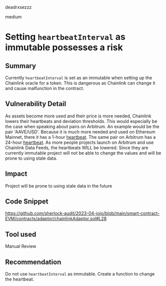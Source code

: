 deadrxsezzz

medium

# Setting `heartbeatInterval` as immutable possesses a risk

## Summary
Currently `heartbeatInterval` is set as an immutable when setting up the Chainlink oracle for a token. This is dangerous as Chainlink can change it and cause malfunction in the contract.

## Vulnerability Detail
As assets become more used and their price is more needed, Chainlink lowers their heartbeats and deviation thresholds. This would especially be the case when speaking about pairs on Arbitrum.
An example would be the pair 'AAVE/USD'. Because it is much more needed and used on Ethereum Mainnet, there it has a 1-hour [heartbeat](https://data.chain.link/ethereum/mainnet/crypto-usd/aave-usd). The same pair on Arbitrum has a 24-hour [heartbeat](https://data.chain.link/arbitrum/mainnet/crypto-usd/aave-usd). As more people projects launch on Arbitrum and use Chainlink Data Feeds, the heartbeats WILL be lowered. Since they are currently immutable project will not be able to change the values and will be prone to using stale data.

## Impact
Project will be prone to using stale data in the future

## Code Snippet
https://github.com/sherlock-audit/2023-04-jojo/blob/main/smart-contract-EVM/contracts/adaptor/chainlinkAdaptor.sol#L28


## Tool used

Manual Review

## Recommendation
Do not use `heartbeatInterval` as immutable. Create a function to change the heartbeat.